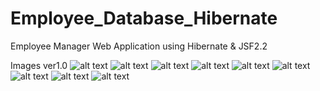 # Employee_Database_Hibernate
Employee Manager Web Application using Hibernate &amp; JSF2.2


Images ver1.0
![alt text](https://user-images.githubusercontent.com/26229244/30353004-b765e580-9823-11e7-948c-8b0530bb5d63.png)
![alt text](https://user-images.githubusercontent.com/26229244/30353007-bacc1af0-9823-11e7-9e34-b6a3826bdd65.png)
![alt text](https://user-images.githubusercontent.com/26229244/30353008-bc4f3952-9823-11e7-89ab-e14b7e7a24a9.png)
![alt text](https://user-images.githubusercontent.com/26229244/30353009-bdef35dc-9823-11e7-8f5c-439b59829aba.png)
![alt text](https://user-images.githubusercontent.com/26229244/30353012-bfc03aaa-9823-11e7-8eac-97c759226298.png)
![alt text](https://user-images.githubusercontent.com/26229244/30353014-c161d710-9823-11e7-92b7-b3d54997aba2.png)
![alt text](https://user-images.githubusercontent.com/26229244/30353015-c2f4ab52-9823-11e7-929f-8e92797ccfb7.png)
![alt text](https://user-images.githubusercontent.com/26229244/30353019-c4707470-9823-11e7-8f98-aa7cd6b8bb29.png)
![alt text](https://user-images.githubusercontent.com/26229244/30353020-c5ce69f8-9823-11e7-9d41-111be0afd979.png)
